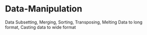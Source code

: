 # Data-Manipulation
Data Subsetting, Merging, Sorting, Transposing, Melting Data to long format, Casting data to wide format 
 
